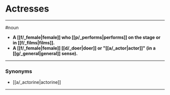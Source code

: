 # Actresses
---
#noun
- **A [[f/_female|female]] who [[p/_performs|performs]] on the stage or in [[f/_films|films]].**
- **A [[f/_female|female]] [[d/_doer|doer]] or "[[a/_actor|actor]]" (in a [[g/_general|general]] sense).**
---
### Synonyms
- [[a/_actorine|actorine]]
---
